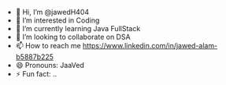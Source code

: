 - 👋 Hi, I’m @jawedH404
- 👀 I’m interested in Coding
- 🌱 I’m currently learning Java FullStack
- 💞️ I’m looking to collaborate on DSA
- 📫 How to reach me https://www.linkedin.com/in/jawed-alam-b5887b225
- 😄 Pronouns: JaaVed
- ⚡ Fun fact: ..

<!---
jawedH404/jawedH404 is a ✨ special ✨ repository because its `README.md` (this file) appears on your GitHub profile.
You can click the Preview link to take a look at your changes.
--->
